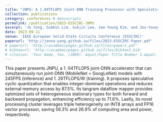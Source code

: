 ```yaml
---
title: "JNPU: A 1.04TFLOPS Joint-DNN Training Processor with Speculative Quantization and Triple Heterogeneity on Microarchitecture / Precision / Dataflow"
collection: publications
category: conferences # manuscripts
permalink: /publication/2023-ESSCIRC-JNPU
excerpt: 'Je Yang, Sukbin Lim, Sukjin Lee, Jae-Young Kim, and Joo-Young Kim'
date: 2023-09-11
venue: 'IEEE European Solid-State Circuits Conference (ESSCIRC)'
paperurl: 'http://jenna-yang.github.io/files/2023-ESSCIRC-Paper.pdf'
# paperurl: 'http://academicpages.github.io/files/paper1.pdf'
# bibtexurl: 'http://academicpages.github.io/files/bibtex1.bib'
# citation: 'Your Name, You. (2009). &quot;Paper Title Number 1.&quot; <i>Journal 1</i>. 1(1).'
---
```

This paper presents JNPU, a 1. 04TFLOPS joint-DNN accelerator that can simultaneously run joint-DNN (MobileNet + GoogLeNet) models with 245FPS (inference) and 1. 26TFLOPS/W (training). It proposes speculative cyclic quantization that enables integer-dominant operations and reduces external memory access by 87.5%. Its tangram dataflow mapper provides optimized sets of heterogeneous stationary types for both forward and backward propagation, enhancing efficiency up to 71.6%. Lastly, its novel processing cluster leverages triple heterogeneity on INT8 arrays and FP16 vector processor, saving 56.3% and 26.9% of computing area and power, respectively.